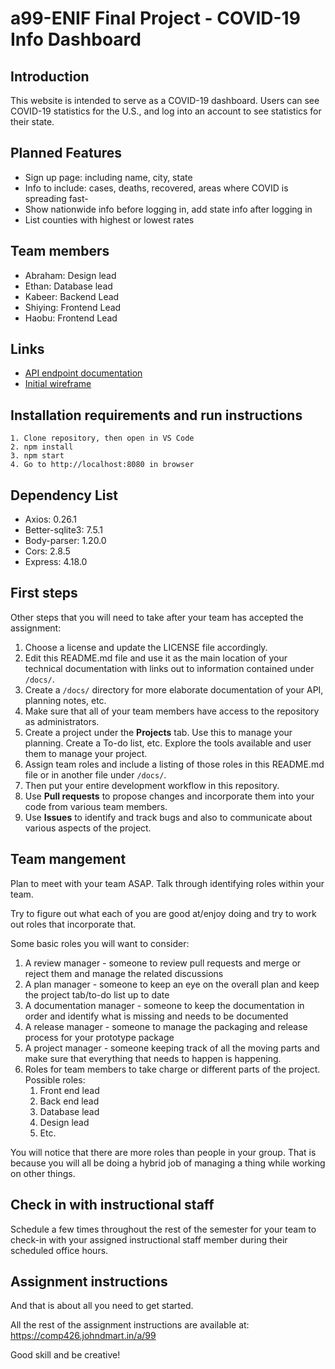 # a99-ENIF Final Project - COVID-19 Info Dashboard

## Introduction
This website is intended to serve as a COVID-19 dashboard. Users can see COVID-19 statistics for the U.S., and log into an account to see statistics for their state.

## Planned Features
- Sign up page: including name, city, state
- Info to include: cases, deaths, recovered, areas where COVID is spreading fast-
- Show nationwide info before logging in, add state info after logging in
- List counties with highest or lowest rates

## Team members
- Abraham: Design lead
- Ethan: Database lead
- Kabeer: Backend Lead
- Shiying: Frontend Lead
- Haobu: Frontend Lead 

## Links
- [API endpoint documentation](https://github.com/comp426-2022-spring/a99-enif/blob/documentation/docs/api_endpoints.md)
- [Initial wireframe](https://github.com/comp426-2022-spring/a99-enif/blob/documentation/docs/planning/wireframe.JPG)

## Installation requirements and run instructions
```
1. Clone repository, then open in VS Code
2. npm install
3. npm start
4. Go to http://localhost:8080 in browser
```

## Dependency List
- Axios: 0.26.1
- Better-sqlite3: 7.5.1
- Body-parser: 1.20.0
- Cors: 2.8.5
- Express: 4.18.0

## First steps

Other steps that you will need to take after your team has accepted the assignment:

1. Choose a license and update the LICENSE file accordingly. 
2. Edit this README.md file and use it as the main location of your technical documentation with links out to information contained under `/docs/`.
3. Create a `/docs/` directory for more elaborate documentation of your API, planning notes, etc.
4. Make sure that all of your team members have access to the repository as administrators.
5. Create a project under the **Projects** tab. Use this to manage your planning. Create a To-do list, etc. Explore the tools available and user them to manage your project.
7. Assign team roles and include a listing of those roles in this README.md file or in another file under `/docs/`.
8. Then put your entire development workflow in this repository.
9. Use **Pull requests** to propose changes and incorporate them into your code from various team members. 
10. Use **Issues** to identify and track bugs and also to communicate about various aspects of the project.

## Team mangement

Plan to meet with your team ASAP.
Talk through identifying roles within your team.

Try to figure out what each of you are good at/enjoy doing and try to work out roles that incorporate that.

Some basic roles you will want to consider:

1. A review manager - someone to review pull requests and merge or reject them and manage the related discussions
2. A plan manager - someone to keep an eye on the overall plan and keep the project tab/to-do list up to date
3. A documentation manager - someone to keep the documentation in order and identify what is missing and needs to be documented
4. A release manager - someone to manage the packaging and release process for your prototype package
5. A project manager - someone keeping track of all the moving parts and make sure that everything that needs to happen is happening.
5. Roles for team members to take charge or different parts of the project. Possible roles:
    1. Front end lead
    2. Back end lead
    3. Database lead
    4. Design lead
    5. Etc.

You will notice that there are more roles than people in your group.
That is because you will all be doing a hybrid job of managing a thing while working on other things.

## Check in with instructional staff

Schedule a few times throughout the rest of the semester for your team to check-in with your assigned instructional staff member during their scheduled office hours. 

## Assignment instructions

And that is about all you need to get started.

All the rest of the assignment instructions are available at: https://comp426.johndmart.in/a/99

Good skill and be creative!
